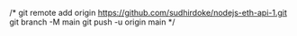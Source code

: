 /*
git remote add origin https://github.com/sudhirdoke/nodejs-eth-api-1.git
git branch -M main
git push -u origin main
*/